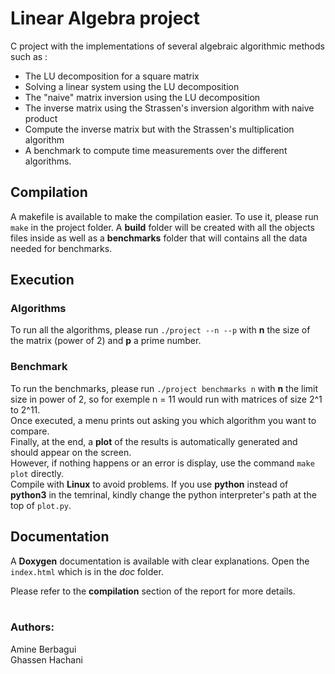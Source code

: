 # Linear Algebra project

C project with the implementations of several algebraic algorithmic methods such as : <br/>

- The LU decomposition for a square matrix <br/>
- Solving a linear system using the LU decomposition <br/>
- The "naive" matrix inversion using the LU decomposition <br/>
- The inverse matrix using the Strassen's inversion algorithm with naive product <br/>
- Compute the inverse matrix but with the Strassen's multiplication algorithm <br/>
- A benchmark to compute time measurements over the different algorithms. 



## Compilation
A makefile is available to make the compilation easier. To use it, please run `make` in the project folder. A **build** folder will be created with all the objects files inside as well as a **benchmarks** folder that will contains all the data needed for benchmarks.

## Execution 
### Algorithms
To run all the algorithms, please run `./project --n --p` with **n** the size of the matrix (power of 2) and **p** a prime number.

### Benchmark
To run the benchmarks, please run `./project benchmarks n` with **n** the limit size in power of 2, so for exemple n = 11 would run with matrices of size 2^1 to 2^11. <br/>
Once executed, a menu prints out asking you which algorithm you want to compare.<br/>
Finally, at the end, a **plot** of the results is automatically generated and should appear on the screen.<br/> However, if nothing happens or an error is display, use the command `make plot` directly.<br/>
Compile with **Linux** to avoid problems. If you use **python** instead of **python3** in the temrinal, kindly change the python interpreter's path at the top of `plot.py`. <br/>

## Documentation
A **Doxygen** documentation is available with clear explanations. Open the `index.html` which is in the *doc* folder.

Please refer to the  **compilation** section of the report for more details.
<br/><br/>

### Authors: <br/>
Amine Berbagui <br/>
Ghassen Hachani